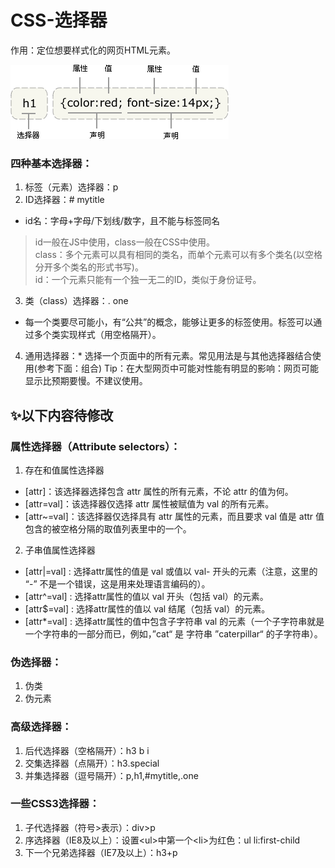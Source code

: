 # CSS-选择器
作用：定位想要样式化的网页HTML元素。  

![](https://github.com/wsywwww/web-note/blob/master/images/%E5%9B%BE%E7%89%871.png)

### 四种基本选择器：
1. 标签（元素）选择器：p
2. ID选择器：# mytitle
* id名：字母+字母/下划线/数字，且不能与标签同名
> id一般在JS中使用，class一般在CSS中使用。  
> class：多个元素可以具有相同的类名，而单个元素可以有多个类名(以空格分开多个类名的形式书写)。  
> id：一个元素只能有一个独一无二的ID，类似于身份证号。
3. 类（class）选择器：. one
* 每一个类要尽可能小，有“公共”的概念，能够让更多的标签使用。标签可以通过多个类实现样式（用空格隔开）。
4. 通用选择器：*
选择一个页面中的所有元素。常见用法是与其他选择器结合使用(参考下面：组合)
Tip：在大型网页中可能对性能有明显的影响：网页可能显示比预期要慢。不建议使用。


## :sparkles:以下内容待修改


### 属性选择器（Attribute selectors）：
 1. 存在和值属性选择器
 * [attr]：该选择器选择包含 attr 属性的所有元素，不论 attr 的值为何。
 * [attr=val]：该选择器仅选择 attr 属性被赋值为 val 的所有元素。
 * [attr~=val]：该选择器仅选择具有 attr 属性的元素，而且要求 val 值是 attr 值包含的被空格分隔的取值列表里中的一个。
 2. 子串值属性选择器
 * [attr|=val] : 选择attr属性的值是 val 或值以 val- 开头的元素（注意，这里的 “-” 不是一个错误，这是用来处理语言编码的）。
 * [attr^=val] : 选择attr属性的值以 val 开头（包括 val）的元素。
 * [attr$=val] : 选择attr属性的值以 val 结尾（包括 val）的元素。
 * [attr*=val] : 选择attr属性的值中包含子字符串 val 的元素（一个子字符串就是一个字符串的一部分而已，例如，”cat“ 是 字符串 ”caterpillar“ 的子字符串）。
### 伪选择器：
1. 伪类
2. 伪元素
### 高级选择器：
1. 后代选择器（空格隔开）：h3 b i
2. 交集选择器（点隔开）：h3.special
3. 并集选择器（逗号隔开）：p,h1,#mytitle,.one
### 一些CSS3选择器：
1. 子代选择器（符号>表示）：div>p
2. 序选择器（IE8及以上）：设置\<ul>中第一个\<li>为红色：ul li:first-child
3. 下一个兄弟选择器（IE7及以上）：h3+p
